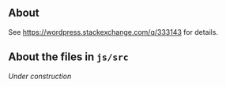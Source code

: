 ## About

See https://wordpress.stackexchange.com/q/333143 for details.

## About the files in `js/src`

*Under construction*